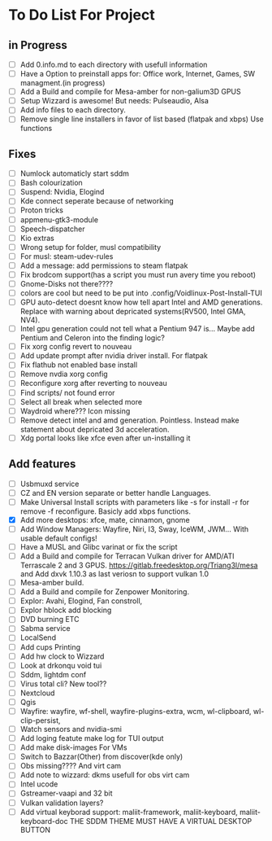 # To Do List For Project
## in Progress
- [ ] Add 0.info.md to each directory with usefull information
- [ ] Have a Option to preinstall apps for: Office work, Internet, Games, SW managment.(in progress)
- [ ] Add a Build and compile for Mesa-amber for non-galium3D GPUS
- [ ] Setup Wizzard is awesome! But needs: Pulseaudio, Alsa
- [ ] Add info files to each directory.
- [ ] Remove single line installers in favor of list based (flatpak and xbps) Use functions 
## Fixes
- [ ] Numlock automaticly start sddm
- [ ] Bash colourization
- [ ] Suspend: Nvidia, Elogind
- [ ] Kde connect seperate because of networking
- [ ] Proton tricks
- [ ] appmenu-gtk3-module
- [ ] Speech-dispatcher
- [ ] Kio extras
- [ ] Wrong setup for folder, musl compatibility
- [ ] For musl: steam-udev-rules
- [ ] Add a message: add permissions to steam flatpak
- [ ] Fix brodcom support(has a script you must run avery time you reboot)
- [ ] Gnome-Disks not there????
- [ ] colors are cool but need to be put into .config/Voidlinux-Post-Install-TUI
- [ ] GPU auto-detect doesnt know how tell apart Intel and AMD generations. Replace with warning about depricated systems(RV500, Intel GMA, NV4).
- [ ] Intel gpu generation could not tell what a Pentium 947 is... Maybe add Pentium and Celeron into the finding logic? 
- [ ] Fix xorg config revert to nouveau
- [ ] Add update prompt after nvidia driver install. For flatpak
- [ ] Fix flathub not enabled base install
- [ ] Remove nvdia xorg config
- [ ] Reconfigure xorg after reverting to nouveau
- [ ] Find scripts/ not found error
- [ ] Select all break when selected more
- [ ] Waydroid where??? Icon missing
- [ ] Remove detect intel and amd generation. Pointless. Instead make statement about depricated 3d acceleration. 
- [ ] Xdg portal looks like xfce even after un-installing it

## Add features
- [ ] Usbmuxd service
- [ ] CZ and EN version separate or better handle Languages.
- [ ] Make Universal Install scripts with parameters like -s for install -r for remove -f reconfigure. Basicly add xbps functions.
- [X] Add more desktops: xfce, mate, cinnamon, gnome
- [ ] Add Window Managers: Wayfire, Niri, I3, Sway, IceWM, JWM... With usable default configs!
- [ ] Have a MUSL and Glibc varinat or fix the script
- [ ] Add a Build and compile for Terracan Vulkan driver for AMD/ATI Terrascale 2 and 3 GPUS. https://gitlab.freedesktop.org/Triang3l/mesa and Add dxvk 1.10.3 as last veriosn to support vulkan 1.0
- [ ] Mesa-amber build. 
- [ ] Add a Build and compile for Zenpower Monitoring.
- [ ] Explor: Avahi, Elogind, Fan constroll,
- [ ] Explor hblock add blocking
- [ ] DVD burning ETC
- [ ] Sabma service
- [ ] LocalSend
- [ ] Add cups Printing
- [ ] Add hw clock to Wizzard
- [ ] Look at drkonqu void tui
- [ ] Sddm, lightdm conf
- [ ] Virus total cli? New tool??
- [ ] Nextcloud
- [ ] Qgis
- [ ] Wayfire: wayfire, wf-shell, wayfire-plugins-extra, wcm, wl-clipboard, wl-clip-persist, 
- [ ] Watch sensors and nvidia-smi
- [ ] Add loging featute make log for TUI output
- [ ] Add make disk-images For VMs
- [ ] Switch to Bazzar(Other) from discover(kde only)
- [ ] Obs missing???? And virt cam
- [ ] Add note to wizzard: dkms usefull for obs virt cam
- [ ] Intel ucode
- [ ] Gstreamer-vaapi and 32 bit
- [ ] Vulkan validation layers?
- [ ] Add virtual keyborad support: maliit-framework, maliit-keyboard, maliit-keyboard-doc THE SDDM THEME MUST HAVE A VIRTUAL DESKTOP BUTTON
